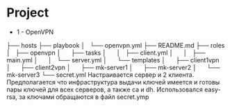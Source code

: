 # Project

- 1 - OpenVPN

├── hosts
├── playbook
│   └── openvpn.yml
├── README.md
├── roles
│   ├── openvpn
│       ├── tasks
│       │   ├── client.yml
│       │   ├── main.yml
│       │   └── server.yml
│       └── templates
│           ├── client1vpn
│           ├── client2vpn
│           ├── mk-server1
│           ├── mk-server2
│           └── mk-server3
└── secret.yml
Настраивается сервер и 2 клиента. Предполагается что инфраструктура выдачи ключей имеется и готовы пары ключей для всех серверов, а также ca и dh. Использовался easy-rsa, за ключами обращаются в файл secret.ymp

